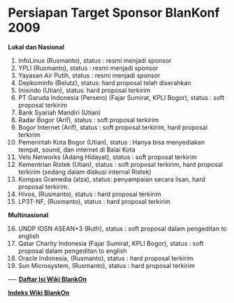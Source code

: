 # Persiapan Target Sponsor BlanKonf 2009

**Lokal dan Nasional**

1. InfoLinux (Rusmanto), status : resmi menjadi sponsor 
2. YPLI (Rusmanto), status : resmi menjadi sponsor 
3. Yayasan Air Putih, status : resmi menjadi sponsor 
4. Depkominfo (Belutz), status: hard proposal telah diserahkan 
5. Inixindo (Utian), status: hard proposal terkirim 
6. PT Garuda Indonesia (Persero) (Fajar Sumirat, KPLI Bogor), status : soft proposal terkirim 
7. Bank Syariah Mandiri (Utian) 
8. Radar Bogor (Arif), status : soft proposal terkirim 
9. Bogor Internet (Arif), status : soft proposal terkirim, hard proposal terkirim 
10. Pemerintah Kota Bogor (Utian), status : Hanya bisa menyediakan tempat, sound, dan internet di Balai Kota 
11. Velo Networks (Adang Hidayat), status : soft proposal terkirim 
12. Kementrian Ristek (Utian), status : soft proposal terkirim, hard proposal terkirim (sedang dalam diskusi internal Ristek) 
13. Kompas Gramedia (alza), status: penyampaian secara lisan, hard proposal terkirim. 
14. Hivos, (Rusmanto), status : hard proposal terkirim 
15. LP3T-NF, (Rusmanto), status : hard proposal terkirim 





**Multinasional**

16. UNDP IOSN ASEAN+3 (Ruth), status : soft proposal dalam pengeditan to english 
17. Qatar Charity Indonesia (Fajar Sumirat, KPLI Bogor), status : soft proposal dalam pengeditan to english 
18. Oracle Indonesia, (Rusmanto), status : hard proposal terkirim 
19. Sun Microsystem, (Rusmanto), status : hard proposal terkirim 


—-
[**Daftar Isi Wiki BlankOn**](/wiki/DaftarIsi/index.html)
 
[**Indeks Wiki BlankOn**](/wiki/Indeks.html)



